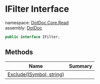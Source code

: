 ﻿# IFilter Interface

namespace: [DotDoc\.Core\.Read](../DotDoc.Core.Read.md)<br />
assembly: [DotDoc](../../DotDoc.md)



```csharp
public interface IFilter;
```

## Methods

| Name | Summary |
|------|---------|
| [Exclude\(ISymbol, string\)](./IFilter/Exclude.md) |  |

